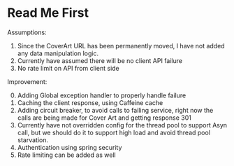 # Read Me First

Assumptions:
1. Since the CoverArt URL has been permanently moved, I have not added any data manipulation logic.
2. Currently have assumed there will be no client API failure
3. No rate limit on API from client side

Improvement:

0. Adding Global exception handler to properly handle failure
1. Caching the client response, using Caffeine cache
2. Adding circuit breaker, to avoid calls to failing service, right now the calls are being made for Cover Art and 
getting response 301
3. Currently have not overridden config for the thread pool to support Asyn call, but we should do it to support high
 load and avoid thread pool starvation. 
4. Authentication using spring security
5. Rate limiting can be added as well 


